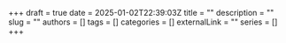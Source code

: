 +++ 
draft = true
date = 2025-01-02T22:39:03Z
title = ""
description = ""
slug = ""
authors = []
tags = []
categories = []
externalLink = ""
series = []
+++

